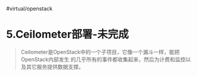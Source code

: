 #virtual/openstack

# 5.Ceilometer部署-未完成

> Ceilometer是OpenStack中的一个子项目，它像一个漏斗一样，能把OpenStack内部发生 的几乎所有的事件都收集起来，然后为计费和监控以及其它服务提供数据支撑。
